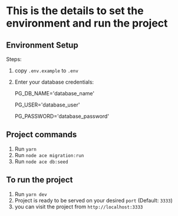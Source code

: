 # This is the details to set the environment and run the project

## Environment Setup

Steps:

1. copy ``.env.example`` to ``.env``
2. Enter your database credentials:

    PG_DB_NAME='database_name'

    PG_USER='database_user'

    PG_PASSWORD='database_password'

## Project commands

1. Run `yarn`
2. Run `node ace migration:run`
3. Run `node ace db:seed`

## To run the project

1. Run `yarn dev`
2. Project is ready to be served on your desired ``port`` (Default: ``3333``)
3. you can visit the project from `http://localhost:3333`
